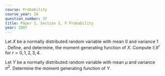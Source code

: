```yaml
---
course: Probability
course_year: IA
question_number: 37
title: Paper 2, Section I, F Probability
year: 2007
---
```




Let $X$ be a normally distributed random variable with mean 0 and variance 1 . Define, and determine, the moment generating function of $X$. Compute $\mathbb{E} X^{r}$ for $r=0,1,2,3,4$.

Let $Y$ be a normally distributed random variable with mean $\mu$ and variance $\sigma^{2}$. Determine the moment generating function of $Y$.